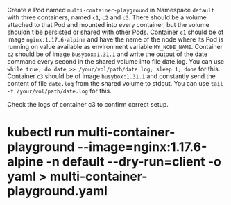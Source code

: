 Create a Pod named `multi-container-playground` in Namespace `default` with three containers, named `c1`, `c2` and `c3`.
There should be a volume attached to that Pod and mounted into every container, but the volume shouldn't be persisted or shared with other Pods.
Container `c1` should be of image `nginx:1.17.6-alpine` and have the name of the node where its Pod is running on value available as environment variable `MY_NODE_NAME`.
Container `c2` should be of image `busybox:1.31.1` and write the output of the date command every second in the shared volume into file date.log. You can use `while true; do date >> /your/vol/path/date.log; sleep 1; done` for this.
Container `c3` should be of image `busybox:1.31.1` and constantly send the content of file `date.log` from the shared volume to stdout. You can use `tail -f /your/vol/path/date.log` for this.

Check the logs of container c3 to confirm correct setup.


# kubectl run multi-container-playground --image=nginx:1.17.6-alpine -n default --dry-run=client -o yaml > multi-container-playground.yaml
